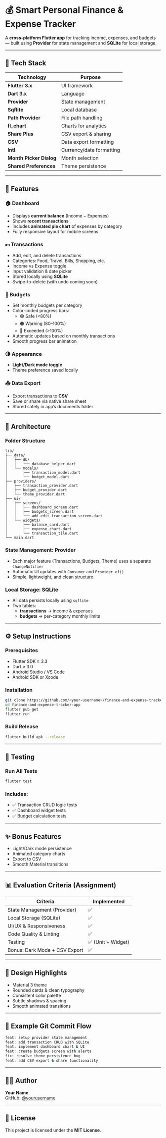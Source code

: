 # 💰 Smart Personal Finance & Expense Tracker

A **cross-platform Flutter app** for tracking income, expenses, and budgets — built using **Provider** for state management and **SQLite** for local storage.

---

## 🧩 Tech Stack

| Technology | Purpose |
|-------------|----------|
| **Flutter 3.x** | UI framework |
| **Dart 3.x** | Language |
| **Provider** | State management |
| **Sqflite** | Local database |
| **Path Provider** | File path handling |
| **fl_chart** | Charts for analytics |
| **Share Plus** | CSV export & sharing |
| **CSV** | Data export formatting |
| **Intl** | Currency/date formatting |
| **Month Picker Dialog** | Month selection |
| **Shared Preferences** | Theme persistence |

---

## 🚀 Features

### 🏠 Dashboard
- Displays **current balance** (Income − Expenses)
- Shows **recent transactions**
- Includes **animated pie chart** of expenses by category
- Fully responsive layout for mobile screens

### 💵 Transactions
- Add, edit, and delete transactions  
- Categories: Food, Travel, Bills, Shopping, etc.  
- Income vs Expense toggle  
- Input validation & date picker  
- Stored locally using **SQLite**  
- Swipe-to-delete (with undo coming soon)

### 🎯 Budgets
- Set monthly budgets per category  
- Color-coded progress bars:
  - 🟢 Safe (<80%)
  - 🟠 Warning (80–100%)
  - 🔴 Exceeded (>100%)
- Automatic updates based on monthly transactions  
- Smooth progress bar animation

### 🌗 Appearance
- **Light/Dark mode toggle**  
- Theme preference saved locally  

### 📤 Data Export
- Export transactions to **CSV**  
- Save or share via native share sheet  
- Stored safely in app’s documents folder  

---

## 🧠 Architecture

### Folder Structure
```
lib/
├── data/
│   ├── db/
│   │   └── database_helper.dart
│   └── models/
│       ├── transaction_model.dart
│       └── budget_model.dart
├── providers/
│   ├── transaction_provider.dart
│   ├── budget_provider.dart
│   └── theme_provider.dart
├── ui/
│   ├── screens/
│   │   ├── dashboard_screen.dart
│   │   ├── budgets_screen.dart
│   │   └── add_edit_transaction_screen.dart
│   └── widgets/
│       ├── balance_card.dart
│       ├── expense_chart.dart
│       └── transaction_tile.dart
└── main.dart
```

### State Management: **Provider**
- Each major feature (Transactions, Budgets, Theme) uses a separate `ChangeNotifier`  
- Automatic UI updates with `Consumer` and `Provider.of()`  
- Simple, lightweight, and clean structure  

### Local Storage: **SQLite**
- All data persists locally using `sqflite`
- Two tables:  
  - **transactions** → income & expenses  
  - **budgets** → per-category monthly limits  

---

## ⚙️ Setup Instructions

### Prerequisites
- Flutter SDK ≥ 3.3  
- Dart ≥ 3.0  
- Android Studio / VS Code  
- Android SDK or Xcode  

### Installation
```bash
git clone https://github.com/<your-username>/finance-and-expense-tracker-app.git
cd finance-and-expense-tracker-app
flutter pub get
flutter run
```

### Build Release
```bash
flutter build apk --release
```

---

## 🧪 Testing

### Run All Tests
```bash
flutter test
```

### Includes:
- ✅ Transaction CRUD logic tests  
- ✅ Dashboard widget tests  
- ✅ Budget calculation tests  

---

## ✨ Bonus Features
- Light/Dark mode persistence  
- Animated category charts  
- Export to CSV  
- Smooth Material transitions  

---

## 📊 Evaluation Criteria (Assignment)
| Criteria | Implemented |
|-----------|--------------|
| State Management (Provider) | ✅ |
| Local Storage (SQLite) | ✅ |
| UI/UX & Responsiveness | ✅ |
| Code Quality & Linting | ✅ |
| Testing | ✅ (Unit + Widget) |
| Bonus: Dark Mode + CSV Export | ✅ |

---

## 🎨 Design Highlights
- Material 3 theme  
- Rounded cards & clean typography  
- Consistent color palette  
- Subtle shadows & spacing  
- Smooth animated transitions  

---

## 🧾 Example Git Commit Flow
```bash
feat: setup provider state management
feat: add transaction CRUD with SQLite
feat: implement dashboard chart & UI
feat: create budgets screen with alerts
fix: resolve theme persistence bug
feat: add CSV export & share functionality
```

---

## 🧑‍💻 Author
**Your Name**  
GitHub: [@yourusername](https://github.com/arun-n-project-work-field)

---

## 📄 License
This project is licensed under the **MIT License**.
